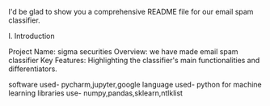 I'd be glad to show you a comprehensive README file for our email spam classifier.

I. Introduction

Project Name: sigma securities
Overview: we have made email spam classifier
Key Features: Highlighting the classifier's main functionalities and differentiators.

software used- pycharm,jupyter,google
language used- python for machine learning
libraries use- numpy,pandas,sklearn,ntlklist
